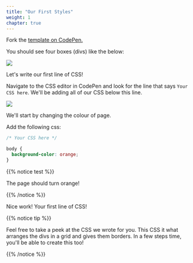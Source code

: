 ```yaml
---
title: "Our First Styles"
weight: 1
chapter: true
---
```


Fork the [template on CodePen.](https://codepen.io/shecodesaus/pen/KKyrEvB)

You should see four boxes (divs) like the below:

![](../../images/boxes.png)

Let's write our first line of CSS!

Navigate to the CSS editor in CodePen and look for the line that says `Your CSS here`.
We'll be adding all of our CSS below this line.

![](../../images/css_editor.png)

We'll start by changing the colour of page.

Add the following css:

```css
/* Your CSS here */

body {
  background-color: orange;
}
```

{{% notice test %}}

The page should turn orange!

{{% /notice %}}

Nice work!
Your first line of CSS!

{{% notice tip %}}

Feel free to take a peek at the CSS we wrote for you.
This CSS it what arranges the divs in a grid and gives them borders.
In a few steps time, you'll be able to create this too!

{{% /notice %}}
